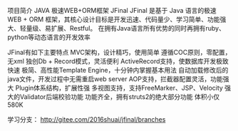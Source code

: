项目简介
JAVA 极速WEB+ORM框架 JFinal
JFinal 是基于 Java 语言的极速 WEB + ORM 框架，其核心设计目标是开发迅速、代码量少、学习简单、功能强大、轻量级、易扩展、Restful。
在拥有Java语言所有优势的同时再拥有ruby、python等动态语言的开发效率

JFinal有如下主要特点
MVC架构，设计精巧，使用简单
遵循COC原则，零配置，无xml
独创Db + Record模式，灵活便利
ActiveRecord支持，使数据库开发极致快速
极简、高性能Template Engine，十分钟内掌握基本用法
自动加载修改后的java文件，开发过程中无需重启web server
AOP支持，拦截器配置灵活，功能强大
Plugin体系结构，扩展性强
多视图支持，支持FreeMarker、JSP、Velocity
强大的Validator后端校验功能
功能齐全，拥有struts2的绝大部分功能
体积小仅580K




学习分支：
http://gitee.com/2016shuai/jfinal/branches